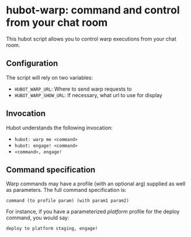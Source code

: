 hubot-warp: command and control from your chat room
===================================================

This hubot script allows you to control warp executions
from your chat room.

## Configuration

The script will rely on two variables:

- `HUBOT_WARP_URL`: Where to send warp requests to
- `HUBOT_WARP_SHOW_URL`: If necessary, what url to use for display

## Invocation

Hubot understands the following invocation:

- `hubot: warp me <command>`
- `hubot: engage! <command>`
- `<command>, engage!`

## Command specification

Warp commands may have a profile (with an optional arg) supplied as well
as parameters. The full command specification is:

```
command (to profile param) (with param1 param2)
```

For instance, if you have a parameterized *platform* profile for the deploy command, you would say:

```
deploy to platform staging, engage!
```
